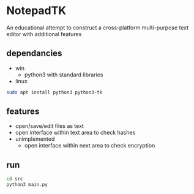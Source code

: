 # NotepadTK
An educational attempt to construct a cross-platform multi-purpose text editor with additional features

## dependancies
- win
    - python3 with standard libraries
- linux
```sh
sudo apt install python3 python3-tk
```
## features
* open/save/edit files as text
* open interface within text area to check hashes
* unimplemented
    * open interface within next area to check encryption
## run
```sh
cd src
python3 main.py
```
